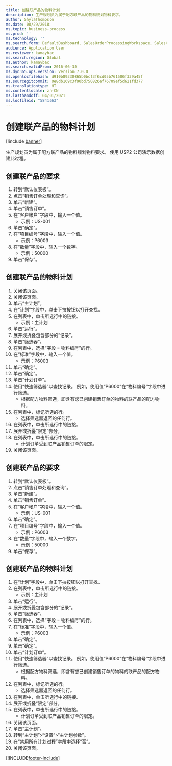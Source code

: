 ```yaml
---
title: 创建联产品的物料计划
description: 生产规划员为属于配方联产品的物料规划物料要求。
author: ShylaThompson
ms.date: 08/29/2018
ms.topic: business-process
ms.prod: ''
ms.technology: ''
ms.search.form: DefaultDashboard, SalesOrderProcessingWorkspace, SalesCreateOrder, SalesTable, ReqCreatePlanWorkspace, ReqTransPlanCard, SysQueryForm, ReqTransPo
audience: Application User
ms.reviewer: kamaybac
ms.search.region: Global
ms.author: kamaybac
ms.search.validFrom: 2016-06-30
ms.dyn365.ops.version: Version 7.0.0
ms.openlocfilehash: d910b89330865b0bcf3f6cd05b761506f339a45f
ms.sourcegitcommit: 0e8db169c3f90bd750826af76709ef5d621fd377
ms.translationtype: HT
ms.contentlocale: zh-CN
ms.lasthandoff: 04/01/2021
ms.locfileid: "5841663"
---
```

# <a name="create-a-material-plan-for-co-products"></a>创建联产品的物料计划

[!include [banner](../../includes/banner.md)]

生产规划员为属于配方联产品的物料规划物料要求。 使用 USP2 公司演示数据创建此过程。


## <a name="create-requirement-for-a-co-product"></a>创建联产品的要求
1. 转到“默认仪表板”。
2. 点击“销售订单处理和查询”。
3. 单击“新建”。
4. 单击“销售订单”。
5. 在“客户帐户”字段中，输入一个值。
    * 示例：US-001  
6. 单击“确定”。
7. 在“项目编号”字段中，输入一个值。
    * 示例：P6003  
8. 在“数量”字段中，输入一个数字。
    * 示例：50000  
9. 单击“保存”。

## <a name="create-a-material-plan-for-co-products"></a>创建联产品的物料计划
1. 关闭该页面。
2. 关闭该页面。
3. 单击“主计划”。
4. 在“计划”字段中，单击下拉按钮以打开查找。
5. 在列表中，单击所选行中的链接。
    * 示例：主计划  
6. 单击“运行”。
7. 展开或折叠包含部分的“记录”。
8. 单击“筛选器”。
9. 在列表中，选择“字段 = 物料编号”的行。
10. 在“标准”字段中，输入一个值。
    * 示例：P6003  
11. 单击“确定”。
12. 单击“确定”。
13. 单击“计划订单”。
14. 使用“快速筛选器”以查找记录。 例如，使用值“P6000”在“物料编号”字段中进行筛选。
    * 根据配方物料筛选，即含有您已创建销售订单的物料的联产品的配方物料。  
15. 在列表中，标记所选的行。
    * 选择筛选器返回的任何行。  
16. 在列表中，单击所选行中的链接。
17. 展开或折叠“限定”部分。
18. 在列表中，单击所选行中的链接。
    * 计划订单受到联产品销售订单的限定。  
19. 关闭该页面。

## <a name="create-requirement-for-a-co-product"></a>创建联产品的要求
1. 转到“默认仪表板”。
2. 点击“销售订单处理和查询”。
3. 单击“新建”。
4. 单击“销售订单”。
5. 在“客户帐户”字段中，输入一个值。
    * 示例：US-001  
6. 单击“确定”。
7. 在“项目编号”字段中，输入一个值。
    * 示例：P6003  
8. 在“数量”字段中，输入一个数字。
    * 示例：50000  
9. 单击“保存”。

## <a name="create-a-material-plan-for-co-products"></a>创建联产品的物料计划
1. 在“计划”字段中，单击下拉按钮以打开查找。
2. 在列表中，单击所选行中的链接。
    * 示例：主计划  
3. 单击“运行”。
4. 展开或折叠包含部分的“记录”。
5. 单击“筛选器”。
6. 在列表中，选择“字段 = 物料编号”的行。
7. 在“标准”字段中，输入一个值。
    * 示例：P6003  
8. 单击“确定”。
9. 单击“确定”。
10. 单击“计划订单”。
11. 使用“快速筛选器”以查找记录。 例如，使用值“P6000”在“物料编号”字段中进行筛选。
    * 根据配方物料筛选，即含有您已创建销售订单的物料的联产品的配方物料。  
12. 在列表中，标记所选的行。
    * 选择筛选器返回的任何行。  
13. 在列表中，单击所选行中的链接。
14. 展开或折叠“限定”部分。
15. 在列表中，单击所选行中的链接。
    * 计划订单受到联产品销售订单的限定。  
16. 关闭该页面。
17. 单击“主计划”。
18. 转到“主计划”>“设置”>“主计划参数”。
19. 在“禁用所有计划过程”字段中选择“否”。
20. 关闭该页面。



[!INCLUDE[footer-include](../../../includes/footer-banner.md)]